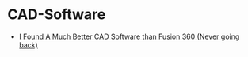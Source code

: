 # CAD-Software
- [I Found A Much Better CAD Software than Fusion 360 (Never going back)](https://youtu.be/Lt29GkADMZ8)
